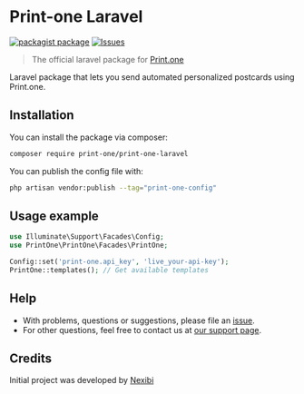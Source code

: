 # Print-one Laravel

[![packagist package][packagist-img]][packagist-url]
[![Issues][issues-img]][issues-url]

[packagist-img]:https://img.shields.io/packagist/v/Print-one/print-one-laravel
[packagist-url]:https://packagist.org/packages/print-one/print-one-laravel

[issues-img]:https://img.shields.io/github/issues/Print-one/print-one-laravel/bug
[issues-url]:https://github.com/Print-one/print-one-laravel/issues

> The official laravel package for [Print.one](https://print.one)

Laravel package that lets you send automated personalized postcards using Print.one.

## Installation

You can install the package via composer:

```bash
composer require print-one/print-one-laravel
```

You can publish the config file with:

```bash
php artisan vendor:publish --tag="print-one-config"
```

## Usage example

```php
use Illuminate\Support\Facades\Config;
use PrintOne\PrintOne\Facades\PrintOne;

Config::set('print-one.api_key', 'live_your-api-key');
PrintOne::templates(); // Get available templates
```

## Help

- With problems, questions or suggestions, please file an [issue](https://github.com/Print-one/print-one-laravel/issues).
- For other questions, feel free to contact us at [our support page](https://support.print.one).


## Credits
Initial project was developed by [Nexibi](https://github.com/Nexibi/print-one)
